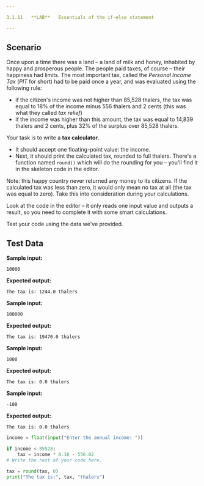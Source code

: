 ```yaml
---

3.1.11   **LAB**   Essentials of the if-else statement

---
```


## Scenario

Once upon a time there was a land – a land of milk and honey, inhabited by happy and prosperous people. The people paid taxes, of course – their happiness had limits. The most important tax, called the _Personal Income Tax_ (_PIT_ for short) had to be paid once a year, and was evaluated using the following rule:

- if the citizen's income was not higher than 85,528 thalers, the tax was equal to 18% of the income minus 556 thalers and 2 cents (this was what they called _tax relief_)
- if the income was higher than this amount, the tax was equal to 14,839 thalers and 2 cents, plus 32% of the surplus over 85,528 thalers.

Your task is to write a **tax calculator**.

- It should accept one floating-point value: the income.
- Next, it should print the calculated tax, rounded to full thalers. There's a function named `round()` which will do the rounding for you – you'll find it in the skeleton code in the editor.

Note: this happy country never returned any money to its citizens. If the calculated tax was less than zero, it would only mean no tax at all (the tax was equal to zero). Take this into consideration during your calculations.

Look at the code in the editor – it only reads one input value and outputs a result, so you need to complete it with some smart calculations.

Test your code using the data we've provided.

  

## Test Data

**Sample input:**

```
10000
```

**Expected output:**

```Output
The tax is: 1244.0 thalers
```

**Sample input:**

```
100000
```

**Expected output:**

```Output
The tax is: 19470.0 thalers
```

**Sample input:**

```
1000
```

**Expected output:**

```Output
The tax is: 0.0 thalers
```

**Sample input:**

```
-100
```

**Expected output:**

```Output
The tax is: 0.0 thalers
```

```python
income = float(input("Enter the annual income: "))

if income < 85528:
	tax = income * 0.18 - 556.02
# Write the rest of your code here.

tax = round(tax, 0)
print("The tax is:", tax, "thalers")
 
```